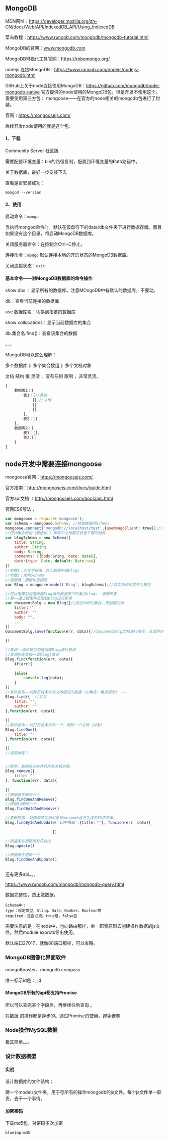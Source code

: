 ## MongoDB

MDN网址：https://developer.mozilla.org/zh-CN/docs/Web/API/IndexedDB_API/Using_IndexedDB

菜鸟教程：https://www.runoob.com/mongodb/mongodb-tutorial.html

MongoDB的官网：www.mongodb.com

MongoDB可视化工具官网：https://robomongo.org/

nodejs 连接MongoDB：https://www.runoob.com/nodejs/nodejs-mongodb.html

GitHub上关于node连接使用MongoDB：https://github.com/mongodb/node-mongodb-native  官方提供的node使用的MongoDB包，但是开发不使用这个。需要使用第三方包： mongoose——在官方的node相关的mongodb包进行了封装。

官网：https://mongoosejs.com/

后续开发node使用的就是这个包。



#### 1、下载

Community Server  社区版

需要配置环境变量：bin的路径复制，配置到环境变量的Path路径中。

关于数据库，最好一步安装下去

查看是否安装成功：

```shell
mongod --version
```



#### 2、使用

启动命令：`mongo`

当执行mongod命令时，默认在该盘符下的data/db文件夹下进行数据存储。而且如果没有这个目录，将启动MongoDB数据库。

关闭服务器命令：在控制台Ctrl+C停止。

连接命令：`mongo` 默认连接本地的开启状态的MongoDB数据库。

关闭连接状态：`exit`



#### 基本命令——对MongoDB数据库的命令操作

show dbs ：显示所有的数据库。注意MOngoDB中有默认的数据库，不要动。

db：查看当前连接的数据库

use 数据库名：切换到指定的数据库

show collocations：显示当前数据库的集合

db.集合名.find()：查看该集合的数据 

。。。

MongoDB可以这么理解：

多个数据库 》多个集合数组 》多个文档对象

文档 结构 很 灵活 ，没有任何 限制 ，非常灵活。

```javascript
{
    数据库1：{
        表1：[//集合
            {},//文档
            {},
            {},
        ],
        表2：[]
    },
    数据库2：{
        表1：[],
        表2:[]
    }
}
```



## node开发中需要连接mongoose

mongoose官网：https://mongoosejs.com/.

官方指南：http://mongoosejs.com/docs/guide.html

官方api文档 ：http://mongoosejs.com/docs/api.html

官网ES6写法 ，

```javascript
var mongoose = require('mongoose');
var Schema = mongoose.Schema; //获取数据的Schema
mongoose.connect('mongodb://localhost/test',{useMongoClient: true});//连接服务器的test数据库，该数据库可以不用存在，当存入数据时，自动建立test数据。
//设计集合结构（表结构 ）即每个文档都应该是下面的结构
var blogSchema = new Schema({
    title: String,
    author: String,
    body: String,
    comments: [{body:Sring, date: Date}],
    date:{type: Date, default: Date.now}
})
//参数1：大写字符串，存入数据中是blogs
//参数2：架构Schema
//返回值：模型构造函数
var Blog = mongoose.model('Blog', blogSchema);//将文档结构发布为模型

//可以用模型构造函数Blog操作数据库中的集合blogs——增删改查
//增——通过模型构造函数Blog进行新增
var documentBolg = new Blog({//按设计好的集合，来创建文档
    title："",
    author: "",
    body: "",
    ...
})
documentBolg.save(function(err, data){//documentBolg文档进行保存，且调用对应的回到函数
    
})

//查询——通过模型构造函数Blog进行查询
//查询所有文档——即blogs集合
Blog.find(function(err, data){
    if(err){
        
	}else{
        console.log(data);
    }
})
//条件查询——找到符合条件的文档组成的数据（小集合、集合部分） —— 
Blog.find({  //并且
    title: "",
    author: ""
},function(err, data){
    
})
//条件查询——找打符合条件的一个，得到一个文档（对象）
Blog.findOne({
    title: ""
},function(err, data){

})
//或查询呢？


//删除，删除符合条件的所有文档对象。
Blog.remove({
    title: ""
}, function(err, data){
    
})
//根据条件删除一个
Blog.findOneAndRemove()
//根据Id删除一个
Blog.findByIdAndRemove()

//更新数据  好像每项文档对象有mongodb自己生成的ID字符串。
Blog.findByIdAndUpdate('id字符串',{title：""}, funcion(err, data){
                       
                     })

//根据条件更新所有符合的
Blog.update()

//根据条件更新一个
Blog.findOneAndUpdate()



```

还有更多api。。。

https://www.runoob.com/mongodb/mongodb-query.html

数据完整性，防止脏数据。

```shell
Schema中：
type：规定类型，Sting、Date、Number、Boolean等
required：是否必须。true是，false否

```



需要注意的是：在node中，也向路由那样，单一职责原则去创建操作数据的js文件。然后module.exprots导出使用。



默认端口27017，就像80端口那样，可以省略。



###  MongoDB图像化界面软件 

mongoBooster、mongodb compass

唯一标示id是：_id

#### MongoDB所有的api都支持Promise

所以可以查完某个字段后，再继续往后查询 。

对数据 的操作都是异步的。通过Promise的使用，避免嵌套





### Node操作MySQL数据

极其简单。。。



### 设计数据模型





#### 实战

设计数据库的文件结构：

建一个models文件夹，用于存所有的操作mongodb的js文件。每个js文件单一职责，去干一个事情。



#### 加密密码

下载md5包，对密码多次加密

`blueimp-md5`



